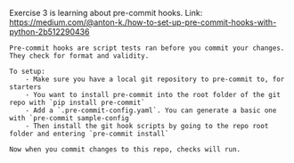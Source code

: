 Exercise 3 is learning about pre-commit hooks. Link: https://medium.com/@anton-k./how-to-set-up-pre-commit-hooks-with-python-2b512290436

```
Pre-commit hooks are script tests ran before you commit your changes. They check for format and validity.

To setup:
    - Make sure you have a local git repository to pre-commit to, for starters
    - You want to install pre-commit into the root folder of the git repo with `pip install pre-commit`
    - Add a `.pre-commit-config.yaml`. You can generate a basic one with `pre-commit sample-config`
    - Then install the git hook scripts by going to the repo root folder and entering `pre-commit install`

Now when you commit changes to this repo, checks will run.
```
